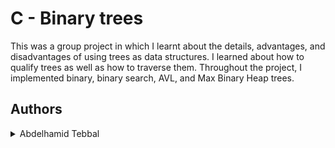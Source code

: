 # C - Binary trees

This was a group project in which I learnt about the details, advantages,
and disadvantages of using trees as data structures. I learned about how to
qualify trees as well as how to traverse them. Throughout the project, I
implemented binary, binary search, AVL, and Max Binary Heap trees.

## Authors

<details>
    <summary>Abdelhamid Tebbal</summary>

</details>
